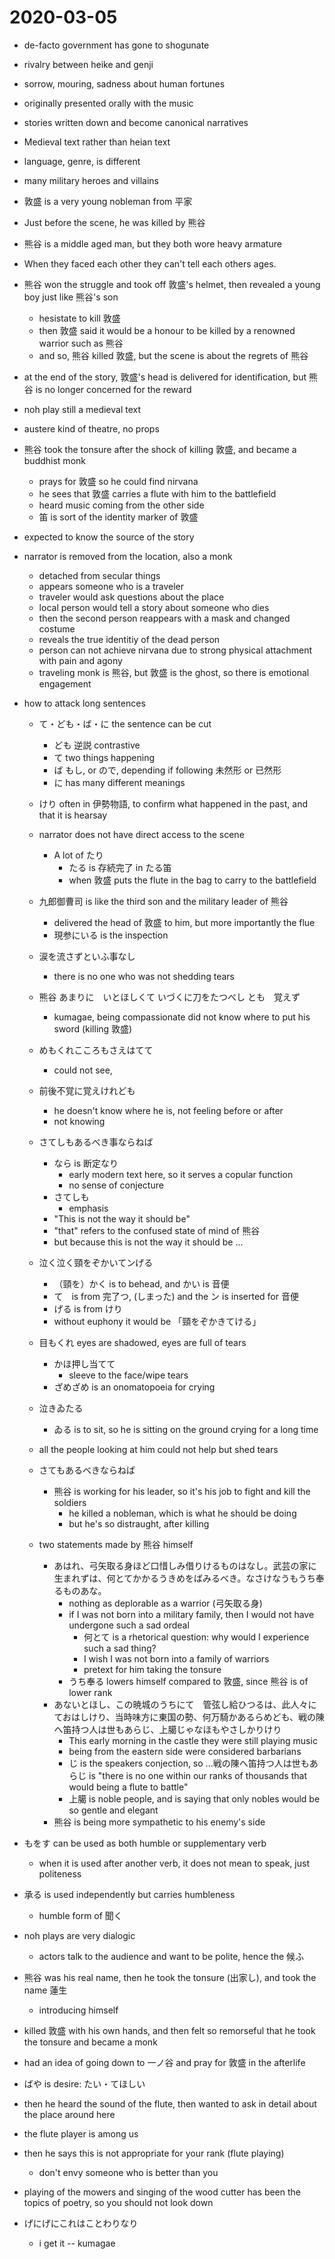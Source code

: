 # 2020-03-05
* de-facto government has gone to shogunate
* rivalry between heike and genji
* sorrow, mouring, sadness about human fortunes
* originally presented orally with the music
* stories written down and become canonical narratives
  
* Medieval text rather than heian text
* language, genre, is different
* many military heroes and villains

* 敦盛 is a very young nobleman from 平家
* Just before the scene, he was killed by 熊谷
* 熊谷 is a middle aged man, but they both wore heavy armature
* When they faced each other they can't tell each others ages. 
* 熊谷 won the struggle and took off 敦盛's helmet, then revealed a young boy just like 熊谷's son
  * hesistate to kill 敦盛
  * then 敦盛 said it would be a honour to be killed by a renowned warrior such as 熊谷
  * and so, 熊谷 killed 敦盛, but the scene is about the regrets of 熊谷
* at the end of the story, 敦盛's head is delivered for identification, but 熊谷 is no longer concerned for the reward


* noh play still a medieval text
* austere kind of theatre, no props
* 熊谷 took the tonsure after the shock of killing 敦盛, and became a buddhist monk
  * prays for 敦盛 so he could find nirvana
  * he sees that 敦盛 carries a flute with him to the battlefield
  * heard music coming from the other side
  * 笛 is sort of the identity marker of 敦盛
* expected to know the source of the story
* narrator is removed from the location, also a monk
  * detached from secular things
  * appears someone who is a traveler
  * traveler would ask questions about the place
  * local person would tell a story about someone who dies
  * then the second person reappears with a mask and changed costume
  * reveals the true identitiy of the dead person
  * person can not achieve nirvana due to strong physical attachment with pain and agony
  * traveling monk is 熊谷, but 敦盛 is the ghost, so there is emotional engagement
* how to attack long sentences
  * て・ども・ば・に the sentence can be cut
    * ども 逆説 contrastive
    * て two things happening
    * ば もし, or ので, depending if following 未然形 or 已然形
    * に has many different meanings
  * けり often in 伊勢物語, to confirm what happened in the past, and that it is hearsay
  * narrator does not have direct access to the scene
    * A lot of たり
      * たる is 存続完了 in たる笛
      * when 敦盛 puts the flute in the bag to carry to the battlefield
  * 九郎御曹司 is like the third son and the military leader of 熊谷
    * delivered the head of 敦盛 to him, but more importantly the flue
    * 現参にいる is the inspection
  * 涙を流さずといふ事なし
    * there is no one who was not shedding tears
  * 熊谷 あまりに　いとほしくて いづくに刀をたつべし とも　覚えず
    * kumagae, being compassionate did not know where to put his sword (killing 敦盛)
  * めもくれこころもさえはてて
    * could not see, 
  * 前後不覚に覚えけれども
    * he doesn't know where he is, not feeling before or after
    * not knowing 
  * さてしもあるべき事ならねば
    * なら is 断定なり
      * early modern text here, so it serves a copular function
      * no sense of conjecture
    * さてしも
      * emphasis
    * "This is not the way it should be"
    * "that" refers to the confused state of mind of 熊谷
    * but because this is not the way it should be ...
  * 泣く泣く頸をぞかいてンげる
    * （頸を）かく is to behead, and かい is 音便
    * て　is from 完了つ, (しまった) and the ン is inserted for 音便
    * げる is from けり
    * without euphony it would be 「頸をぞかきてける」
  * 目もくれ eyes are shadowed, eyes are full of tears
    * かほ押し当てて
      * sleeve to the face/wipe tears
    * ざめざめ is an onomatopoeia for crying
  * 泣きゐたる
    * ゐる is to sit, so he is sitting on the ground crying for a long time
  * all the people looking at him could not help but shed tears

  * さてもあるべきならねば
    * 熊谷 is working for his leader, so it's his job to fight and kill the soldiers
      * he killed a nobleman, which is what he should be doing 
      * but he's so distraught, after killing
  * two statements made by 熊谷 himself
    * あはれ、弓矢取る身ほど口惜しみ借りけるものはなし。武芸の家に生まれずは、何とてかかるうきめをばみるべき。なさけなうもうち奉るものあな。
      * nothing as deplorable as a warrior (弓矢取る身)
      * if I was not born into a military family, then I would not have undergone such a sad ordeal
        * 何とて is a rhetorical question: why would I experience such a sad thing?
        * I wish I was not born into a family of warriors
        * pretext for him taking the tonsure
      * うち奉る lowers himself compared to 敦盛, since 熊谷 is of lower rank
    * あないとほし、この暁城のうちにて　管弦し給ひつるは、此人々にておはしけり、当時味方に東国の勢、何万騎かあるらめども、戦の陳へ笛持つ人は世もあらじ、上臈じゃなほもやさしかりけり
      * This early morning in the castle they were still playing music
      * being from the eastern side were considered barbarians
      * じ is the speakers conjection, so ...戦の陳へ笛持つ人は世もあらじ is "there is no one within our ranks of thousands that would being a flute to battle"
      * 上臈 is noble people, and is saying that only nobles would be so gentle and elegant
    * 熊谷 is being more sympathetic to his enemy's side
* もをす can be used as both humble or supplementary verb
  * when it is used after another verb, it does not mean to speak, just politeness
* 承る is used independently but carries humbleness
  * humble form of 聞く
* noh plays are very dialogic
  * actors talk to the audience and want to be polite, hence the 候ふ
* 熊谷 was his real name, then he took the tonsure (出家し), and took the name 蓮生 
  * introducing himself
* killed 敦盛 with his own hands, and then felt so remorseful that he took the tonsure and became a monk
* had an idea of going down to 一ノ谷 and pray for 敦盛 in the afterlife
* ばや is desire: たい・てほしい
* then he heard the sound of the flute, then wanted to ask in detail about the place around here
* the flute player is among us
* then he says this is not appropriate for your rank (flute playing)
  * don't envy someone who is better than you
* playing of the mowers and singing of the wood cutter has been the topics of poetry, so you should not look down
* げにげにこれはことわりなり
  * i get it -- kumagae